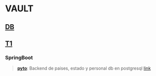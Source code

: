 
# VAULT

## [DB](https://github.com/jjehu/vault-s/tree/471d2e1ad7bf03935457c1422102940a443134bd/db%23)

## [T1](t1)
### SpringBoot
> **[pyto](t1/SpringBoot/pyto)**: Backend de paises, estado y personal
> db en postgresql [link](t1/db.md)
